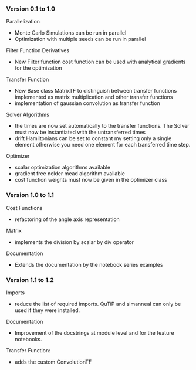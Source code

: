 ### Version 0.1 to 1.0

Parallelization
- Monte Carlo Simulations can be run in parallel
- Optimization with multiple seeds can be run in parallel

Filter Function Derivatives
- New Filter function cost function can be used with analytical gradients
for the optimization

Transfer Function
- New Base class MatrixTF to distinguish between transfer functions implemented
as matrix multiplication and other transfer functions
- implementation of gaussian convolution as transfer function

Solver Algorithms
- the times are now set automatically to the transfer functions. The Solver
must now be instantiated with the untransferred times
- drift Hamiltonians can be set to constant my setting only a single element
otherwise you need one element for each transferred time step.

Optimizer
- scalar optimization algorithms available
- gradient free nelder mead algorithm available
- cost function weights must now be given in the optimizer class

### Version 1.0 to 1.1

Cost Functions
- refactoring of the angle axis representation

Matrix
- implements the division by scalar by div operator

Documentation
- Extends the documentation by the notebook series examples

### Version 1.1 to 1.2

Imports
- reduce the list of required imports. QuTiP and simanneal can only be used
if they were installed.
  
Documentation
- Improvement of the docstrings at module level and for the feature notebooks.

Transfer Function:
- adds the custom ConvolutionTF